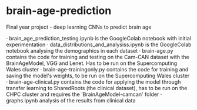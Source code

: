 # brain-age-prediction
Final year project - deep learning CNNs to predict brain age 

· brain_age_prediction_testing.ipynb is the GoogleColab notebook with initial experimentation
· data_distributions_and_analysiss.ipynb is the GoogleColab notebook analysing the demographics in each dataset
· brain-age.py contains the code for training and testing on the Cam-CAN dataset with the BrainAgeModel, VGG and Lenet. Has to be run on the Supercomputing Wales cluster 
· brain-age-trainingonly.py contains the code for training and saving the model's weights, to be run on the Supercomputing Wales cluster
· brain-age-clinical.py contains the code for applying the model through transfer learning to SharedRoots (the clinical dataset), has to be run on the CHPC cluster and requires the 'BrainAgeModel-camcan' folder
· graphs.ipynb analysis of the results from clinical data

